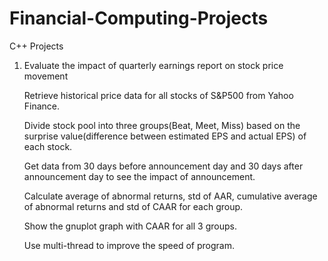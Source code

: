 # Financial-Computing-Projects
C++ Projects

1. Evaluate the impact of quarterly earnings report on stock price movement

      Retrieve historical price data for all stocks of S&P500 from Yahoo Finance.

      Divide stock pool into three groups(Beat, Meet, Miss) based on the surprise value(difference between estimated EPS and         actual EPS) of each stock.
  
      Get data from 30 days before announcement day and 30 days after announcement day to see the impact of announcement.

      Calculate average of abnormal returns, std of AAR, cumulative average of abnormal returns and std of CAAR for each group. 

      Show the gnuplot graph with CAAR for all 3 groups. 
      
      Use multi-thread to improve the speed of program.
